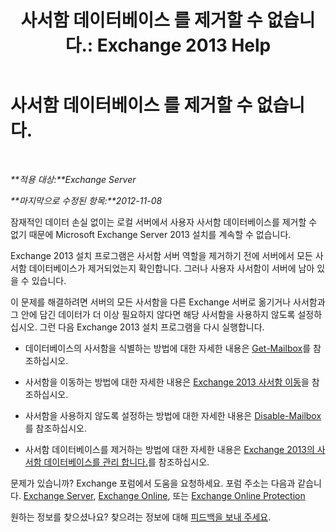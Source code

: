 ﻿---
title: '사서함 데이터베이스 를 제거할 수 없습니다.: Exchange 2013 Help'
TOCTitle: 사서함 데이터베이스 를 제거할 수 없습니다.
ms:assetid: 5881e4c0-c2e2-48db-84b4-7f9ce3cf46a7
ms:mtpsurl: https://technet.microsoft.com/ko-kr/library/ms.exch.setupreadiness.unwillingtoremovemailboxdatabase(v=EXCHG.150)
ms:contentKeyID: 50483167
ms.date: 05/22/2018
mtps_version: v=EXCHG.150
ms.translationtype: MT
---

# 사서함 데이터베이스 를 제거할 수 없습니다.

 

_**적용 대상:**Exchange Server_

_**마지막으로 수정된 항목:**2012-11-08_

잠재적인 데이터 손실 없이는 로컬 서버에서 사용자 사서함 데이터베이스를 제거할 수 없기 때문에 Microsoft Exchange Server 2013 설치를 계속할 수 없습니다.

Exchange 2013 설치 프로그램은 사서함 서버 역할을 제거하기 전에 서버에서 모든 사서함 데이터베이스가 제거되었는지 확인합니다. 그러나 사용자 사서함이 서버에 남아 있을 수 있습니다.

이 문제를 해결하려면 서버의 모든 사서함을 다른 Exchange 서버로 옮기거나 사서함과 그 안에 담긴 데이터가 더 이상 필요하지 않다면 해당 사서함을 사용하지 않도록 설정하십시오. 그런 다음 Exchange 2013 설치 프로그램을 다시 실행합니다.

  - 데이터베이스의 사서함을 식별하는 방법에 대한 자세한 내용은 [Get-Mailbox](https://technet.microsoft.com/ko-kr/library/bb123685\(v=exchg.150\))를 참조하십시오.

  - 사서함을 이동하는 방법에 대한 자세한 내용은 [Exchange 2013 사서함 이동](mailbox-moves-in-exchange-2013-exchange-2013-help.md)을 참조하십시오.

  - 사서함을 사용하지 않도록 설정하는 방법에 대한 자세한 내용은 [Disable-Mailbox](https://technet.microsoft.com/ko-kr/library/aa997210\(v=exchg.150\))를 참조하십시오.

  - 사서함 데이터베이스를 제거하는 방법에 대한 자세한 내용은 [Exchange 2013의 사서함 데이터베이스를 관리 합니다.](manage-mailbox-databases-in-exchange-2013-exchange-2013-help.md)를 참조하십시오.

문제가 있습니까? Exchange 포럼에서 도움을 요청하세요. 포럼 주소는 다음과 같습니다. [Exchange Server](https://go.microsoft.com/fwlink/p/?linkid=60612), [Exchange Online](https://go.microsoft.com/fwlink/p/?linkid=267542), 또는 [Exchange Online Protection](https://go.microsoft.com/fwlink/p/?linkid=285351)

원하는 정보를 찾으셨나요? 찾으려는 정보에 대해 [피드백을 보내 주세요](mailto:exsetuphelpfeedback@microsoft.com?subject=exchange%202013%20setup%20help%20feedback).

